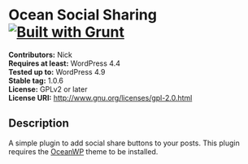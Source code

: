 # Ocean Social Sharing [![Built with Grunt](https://cdn.gruntjs.com/builtwith.png)](http://gruntjs.com/)

**Contributors:** Nick  
**Requires at least:** WordPress 4.4  
**Tested up to:** WordPress 4.9  
**Stable tag:** 1.0.6  
**License:** GPLv2 or later  
**License URI:** http://www.gnu.org/licenses/gpl-2.0.html  

## Description

A simple plugin to add social share buttons to your posts.
This plugin requires the [OceanWP](https://oceanwp.org/) theme to be installed.